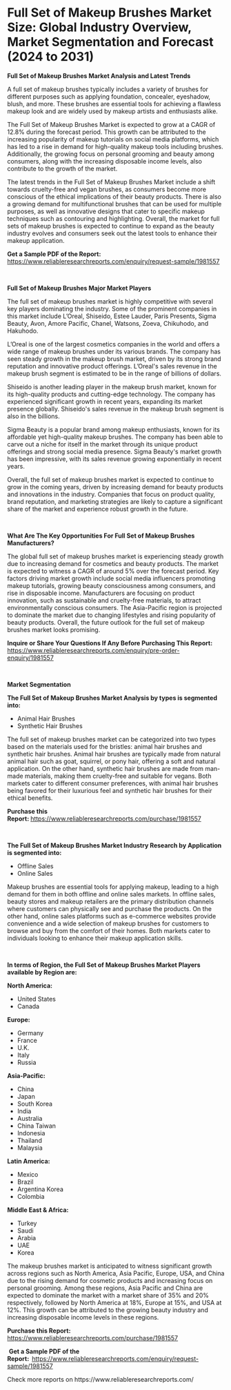 <p><h1>Full Set of Makeup Brushes Market Size: Global Industry Overview, Market Segmentation and Forecast (2024 to 2031)</h1></p><p><strong>Full Set of Makeup Brushes Market Analysis and Latest Trends</strong></p>
<p><p>A full set of makeup brushes typically includes a variety of brushes for different purposes such as applying foundation, concealer, eyeshadow, blush, and more. These brushes are essential tools for achieving a flawless makeup look and are widely used by makeup artists and enthusiasts alike.</p><p>The Full Set of Makeup Brushes Market is expected to grow at a CAGR of 12.8% during the forecast period. This growth can be attributed to the increasing popularity of makeup tutorials on social media platforms, which has led to a rise in demand for high-quality makeup tools including brushes. Additionally, the growing focus on personal grooming and beauty among consumers, along with the increasing disposable income levels, also contribute to the growth of the market.</p><p>The latest trends in the Full Set of Makeup Brushes Market include a shift towards cruelty-free and vegan brushes, as consumers become more conscious of the ethical implications of their beauty products. There is also a growing demand for multifunctional brushes that can be used for multiple purposes, as well as innovative designs that cater to specific makeup techniques such as contouring and highlighting. Overall, the market for full sets of makeup brushes is expected to continue to expand as the beauty industry evolves and consumers seek out the latest tools to enhance their makeup application.</p></p>
<p><strong>Get a Sample PDF of the Report:&nbsp;</strong> <a href="https://www.reliableresearchreports.com/enquiry/request-sample/1981557">https://www.reliableresearchreports.com/enquiry/request-sample/1981557</a></p>
<p>&nbsp;</p>
<p><strong>Full Set of Makeup Brushes Major Market Players</strong></p>
<p><p>The full set of makeup brushes market is highly competitive with several key players dominating the industry. Some of the prominent companies in this market include L’Oreal, Shiseido, Estee Lauder, Paris Presents, Sigma Beauty, Avon, Amore Pacific, Chanel, Watsons, Zoeva, Chikuhodo, and Hakuhodo.</p><p>L’Oreal is one of the largest cosmetics companies in the world and offers a wide range of makeup brushes under its various brands. The company has seen steady growth in the makeup brush market, driven by its strong brand reputation and innovative product offerings. L’Oreal's sales revenue in the makeup brush segment is estimated to be in the range of billions of dollars.</p><p>Shiseido is another leading player in the makeup brush market, known for its high-quality products and cutting-edge technology. The company has experienced significant growth in recent years, expanding its market presence globally. Shiseido's sales revenue in the makeup brush segment is also in the billions.</p><p>Sigma Beauty is a popular brand among makeup enthusiasts, known for its affordable yet high-quality makeup brushes. The company has been able to carve out a niche for itself in the market through its unique product offerings and strong social media presence. Sigma Beauty's market growth has been impressive, with its sales revenue growing exponentially in recent years.</p><p>Overall, the full set of makeup brushes market is expected to continue to grow in the coming years, driven by increasing demand for beauty products and innovations in the industry. Companies that focus on product quality, brand reputation, and marketing strategies are likely to capture a significant share of the market and experience robust growth in the future.</p></p>
<p>&nbsp;</p>
<p><strong>What Are The Key Opportunities For Full Set of Makeup Brushes Manufacturers?</strong></p>
<p><p>The global full set of makeup brushes market is experiencing steady growth due to increasing demand for cosmetics and beauty products. The market is expected to witness a CAGR of around 5% over the forecast period. Key factors driving market growth include social media influencers promoting makeup tutorials, growing beauty consciousness among consumers, and rise in disposable income. Manufacturers are focusing on product innovation, such as sustainable and cruelty-free materials, to attract environmentally conscious consumers. The Asia-Pacific region is projected to dominate the market due to changing lifestyles and rising popularity of beauty products. Overall, the future outlook for the full set of makeup brushes market looks promising.</p></p>
<p><strong>Inquire or Share Your Questions If Any Before Purchasing This Report:</strong> <a href="https://www.reliableresearchreports.com/enquiry/pre-order-enquiry/1981557">https://www.reliableresearchreports.com/enquiry/pre-order-enquiry/1981557</a></p>
<p>&nbsp;</p>
<p><strong>Market Segmentation</strong></p>
<p><strong>The Full Set of Makeup Brushes Market Analysis by types is segmented into:</strong></p>
<p><ul><li>Animal Hair Brushes</li><li>Synthetic Hair Brushes</li></ul></p>
<p><p>The full set of makeup brushes market can be categorized into two types based on the materials used for the bristles: animal hair brushes and synthetic hair brushes. Animal hair brushes are typically made from natural animal hair such as goat, squirrel, or pony hair, offering a soft and natural application. On the other hand, synthetic hair brushes are made from man-made materials, making them cruelty-free and suitable for vegans. Both markets cater to different consumer preferences, with animal hair brushes being favored for their luxurious feel and synthetic hair brushes for their ethical benefits.</p></p>
<p><strong>Purchase this Report:&nbsp;</strong><a href="https://www.reliableresearchreports.com/purchase/1981557">https://www.reliableresearchreports.com/purchase/1981557</a></p>
<p>&nbsp;</p>
<p><strong>The Full Set of Makeup Brushes Market Industry Research by Application is segmented into:</strong></p>
<p><ul><li>Offline Sales</li><li>Online Sales</li></ul></p>
<p><p>Makeup brushes are essential tools for applying makeup, leading to a high demand for them in both offline and online sales markets. In offline sales, beauty stores and makeup retailers are the primary distribution channels where customers can physically see and purchase the products. On the other hand, online sales platforms such as e-commerce websites provide convenience and a wide selection of makeup brushes for customers to browse and buy from the comfort of their homes. Both markets cater to individuals looking to enhance their makeup application skills.</p></p>
<p>&nbsp;</p>
<p><strong>In terms of Region, the Full Set of Makeup Brushes Market Players available by Region are:</strong></p>
<p>
    <p> <strong> North America: </strong>
        <ul>
            <li>United States</li>
            <li>Canada</li>
        </ul>
        </p> 
    <p> <strong> Europe: </strong>
        <ul>
            <li>Germany</li>
            <li>France</li>
            <li>U.K.</li>
            <li>Italy</li>
            <li>Russia</li>
        </ul>
        </p> 
    <p> <strong> Asia-Pacific: </strong>
        <ul>
            <li>China</li>
            <li>Japan</li>
            <li>South Korea</li>
            <li>India</li>
            <li>Australia</li>
            <li>China Taiwan</li>
            <li>Indonesia</li>
            <li>Thailand</li>
            <li>Malaysia</li>
        </ul>
        </p> 
    <p> <strong> Latin America: </strong>
        <ul>
            <li>Mexico</li>
            <li>Brazil</li>
            <li>Argentina Korea</li>
            <li>Colombia</li>
        </ul>
        </p> 
    <p> <strong> Middle East & Africa: </strong>
        <ul>
            <li>Turkey</li>
            <li>Saudi</li>
            <li>Arabia</li>
            <li>UAE</li>
            <li>Korea</li>
        </ul>
    </p>
    </p>
<p><p>The makeup brushes market is anticipated to witness significant growth across regions such as North America, Asia Pacific, Europe, USA, and China due to the rising demand for cosmetic products and increasing focus on personal grooming. Among these regions, Asia Pacific and China are expected to dominate the market with a market share of 35% and 20% respectively, followed by North America at 18%, Europe at 15%, and USA at 12%. This growth can be attributed to the growing beauty industry and increasing disposable income levels in these regions.</p></p>
<p><strong>Purchase this Report: </strong><a href="https://www.reliableresearchreports.com/purchase/1981557">https://www.reliableresearchreports.com/purchase/1981557</a></p>
<p>&nbsp;<strong>Get a Sample PDF of the Report:&nbsp;&nbsp;</strong><a href="https://www.reliableresearchreports.com/enquiry/request-sample/1981557">https://www.reliableresearchreports.com/enquiry/request-sample/1981557</a></p>
<p><strong></strong></p>
<p>Check more reports on https://www.reliableresearchreports.com/</p>